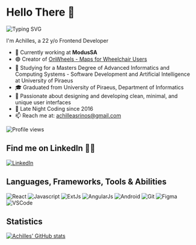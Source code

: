 # Hello There 👋

![Typing SVG](https://readme-typing-svg.herokuapp.com?font=Roboto&weight=600&size=30&pause=1000&center=true&width=435&lines=Hello+There+%F0%9F%91%8B;I+am+Achilles;Nice+to+meet+you+%F0%9F%98%84)

I'm Achilles, a 22 y/o Frontend Developer

- 🏢 Currently working at **ModusSA**
- 🟣 Creator of [OnWheels - Maps for Wheelchair Users](https://github.com/AchillesKastanas/OnWheels-Maps-for-Wheelchair-Users-Beta)
- 📖 Studying for a Masters Degree of Advanced Informatics and Computing Systems - Software Development and Artificial Intelligence at University of Piraeus
- 🎓 Graduated from University of Piraeus, Department of Informatics
- 🌌 Passionate about designing and developing clean, minimal, and unique user interfaces
- 🌃 Late Night Coding since 2016
- 📫 Reach me at: [achilleasrinos@gmail.com](mailto:achilleasrinos@gmail.com)

![Profile views](https://komarev.com/ghpvc/?username=akastanas&label=Profile%20views&color=ce9927&style=flat)

## Find me on LinkedIn 🙋‍♂️
[![LinkedIn](https://img.shields.io/badge/LinkedIn-AchillesKastanas-blue?style=flat&logo=linkedin)](https://www.linkedin.com/in/akastanas/)

## Languages, Frameworks, Tools & Abilities

![React](https://img.shields.io/badge/-React-61DAFB?style=flat&logo=react&logoColor=white) 
![Javascript](https://img.shields.io/badge/-Javascript-F7DF1E?style=flat&logo=javascript&logoColor=white)
![ExtJs](https://img.shields.io/badge/-ExtJs-4479A1?style=flat&logo=sencha&logoColor=white)
![AngularJs](https://img.shields.io/badge/-Angular-DD0031?style=flat&logo=angular&logoColor=white)
![Android](https://img.shields.io/badge/-Android-3DDC84?style=flat&logo=android&logoColor=white)
![Git](https://img.shields.io/badge/-Git-F05032?style=flat&logo=git&logoColor=white)
![Figma](https://img.shields.io/badge/-Figma-F24E1E?style=flat&logo=figma&logoColor=white)
![VSCode](https://img.shields.io/badge/-VSCode-007ACC?style=flat&logo=visual-studio-code&logoColor=white)

## Statistics

[![Achilles' GitHub stats](https://github-readme-stats.vercel.app/api?username=AchillesKastanas&show_icons=true&theme=react&border_color=61dafb&hide_border=true)](https://github.com/anuraghazra/github-readme-stats)
